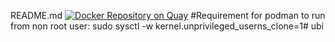 README.md
[![Docker Repository on Quay](https://quay.io/repository/prashantdawar/ubi/status "Docker Repository on Quay")](https://quay.io/repository/prashantdawar/ubi)
#Requirement for podman to run from non root user:
sudo sysctl -w kernel.unprivileged_userns_clone=1# ubi
